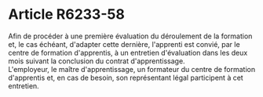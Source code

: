 # Article R6233-58

  
Afin de procéder à une première évaluation du déroulement de la formation et, le cas échéant, d'adapter cette dernière, l'apprenti est convié, par le centre de formation d'apprentis, à un entretien d'évaluation dans les deux mois suivant la conclusion du contrat d'apprentissage.   
L'employeur, le maître d'apprentissage, un formateur du centre de formation d'apprentis et, en cas de besoin, son représentant légal participent à cet entretien.